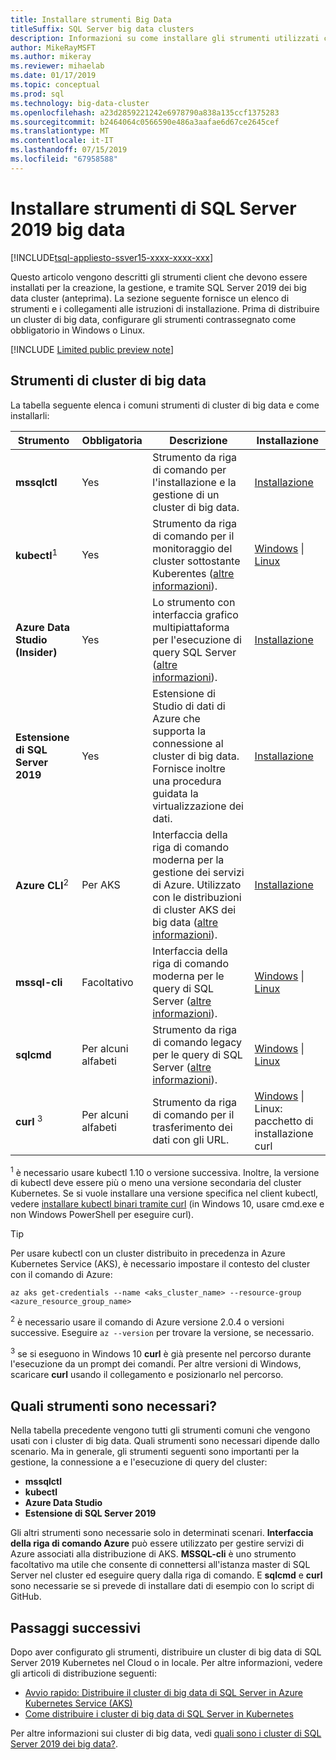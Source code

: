 ```yaml
---
title: Installare strumenti Big Data
titleSuffix: SQL Server big data clusters
description: Informazioni su come installare gli strumenti utilizzati con i cluster di big data di SQL Server 2019 (anteprima).
author: MikeRayMSFT
ms.author: mikeray
ms.reviewer: mihaelab
ms.date: 01/17/2019
ms.topic: conceptual
ms.prod: sql
ms.technology: big-data-cluster
ms.openlocfilehash: a23d2859221242e6978790a838a135ccf1375283
ms.sourcegitcommit: b2464064c0566590e486a3aafae6d67ce2645cef
ms.translationtype: MT
ms.contentlocale: it-IT
ms.lasthandoff: 07/15/2019
ms.locfileid: "67958588"
---
```

# <a name="install-sql-server-2019-big-data-tools"></a>Installare strumenti di SQL Server 2019 big data

[!INCLUDE[tsql-appliesto-ssver15-xxxx-xxxx-xxx](../includes/tsql-appliesto-ssver15-xxxx-xxxx-xxx.md)]

Questo articolo vengono descritti gli strumenti client che devono essere installati per la creazione, la gestione, e tramite SQL Server 2019 dei big data cluster (anteprima). La sezione seguente fornisce un elenco di strumenti e i collegamenti alle istruzioni di installazione. Prima di distribuire un cluster di big data, configurare gli strumenti contrassegnato come obbligatorio in Windows o Linux.

[!INCLUDE [Limited public preview note](../includes/big-data-cluster-preview-note.md)]

## <a name="big-data-cluster-tools"></a>Strumenti di cluster di big data

La tabella seguente elenca i comuni strumenti di cluster di big data e come installarli:

| Strumento | Obbligatoria | Descrizione | Installazione |
|---|---|---|---|
| **mssqlctl** | Yes | Strumento da riga di comando per l'installazione e la gestione di un cluster di big data. | [Installazione](deploy-install-mssqlctl.md) |
| **kubectl**<sup>1</sup> | Yes | Strumento da riga di comando per il monitoraggio del cluster sottostante Kuberentes ([altre informazioni](https://kubernetes.io/docs/tasks/tools/install-kubectl/)). | [Windows](https://kubernetes.io/docs/tasks/tools/install-kubectl/#install-with-powershell-from-psgallery) \| [Linux](https://kubernetes.io/docs/tasks/tools/install-kubectl/#install-kubectl-binary-using-native-package-management) |
| **Azure Data Studio (Insider)** | Yes | Lo strumento con interfaccia grafico multipiattaforma per l'esecuzione di query SQL Server ([altre informazioni](https://docs.microsoft.com/sql/azure-data-studio/what-is?view=sql-server-ver15)). | [Installazione](https://aka.ms/azdata-insiders) |
| **Estensione di SQL Server 2019** | Yes | Estensione di Studio di dati di Azure che supporta la connessione al cluster di big data. Fornisce inoltre una procedura guidata la virtualizzazione dei dati. | [Installazione](../azure-data-studio/sql-server-2019-extension.md) |
| **Azure CLI**<sup>2</sup> | Per AKS | Interfaccia della riga di comando moderna per la gestione dei servizi di Azure. Utilizzato con le distribuzioni di cluster AKS dei big data ([altre informazioni](https://docs.microsoft.com/cli/azure/?view=azure-cli-latest)). | [Installazione](https://docs.microsoft.com/cli/azure/install-azure-cli?view=azure-cli-latest) |
| **mssql-cli** | Facoltativo | Interfaccia della riga di comando moderna per le query di SQL Server ([altre informazioni](https://github.com/dbcli/mssql-cli/blob/master/README.rst)). | [Windows](https://github.com/dbcli/mssql-cli/blob/master/doc/installation/windows.md) \| [Linux](https://github.com/dbcli/mssql-cli/blob/master/doc/installation/linux.md) |
| **sqlcmd** | Per alcuni alfabeti | Strumento da riga di comando legacy per le query di SQL Server ([altre informazioni](https://docs.microsoft.com/sql/tools/sqlcmd-utility?view=sql-server-ver15)). | [Windows](https://www.microsoft.com/download/details.aspx?id=36433) \| [Linux](../linux/sql-server-linux-setup-tools.md) |
| **curl** <sup>3</sup> | Per alcuni alfabeti | Strumento da riga di comando per il trasferimento dei dati con gli URL. | [Windows](https://curl.haxx.se/windows/) \| Linux: pacchetto di installazione curl |

<sup>1</sup> è necessario usare kubectl 1.10 o versione successiva. Inoltre, la versione di kubectl deve essere più o meno una versione secondaria del cluster Kubernetes. Se si vuole installare una versione specifica nel client kubectl, vedere [installare kubectl binari tramite curl](https://kubernetes.io/docs/tasks/tools/install-kubectl/#install-kubectl-binary-using-curl) (in Windows 10, usare cmd.exe e non Windows PowerShell per eseguire curl). 

> [!TIP]
> Per usare kubectl con un cluster distribuito in precedenza in Azure Kubernetes Service (AKS), è necessario impostare il contesto del cluster con il comando di Azure:
>
>    ```azurecli
>    az aks get-credentials --name <aks_cluster_name> --resource-group <azure_resource_group_name>
>    ```

<sup>2</sup> è necessario usare il comando di Azure versione 2.0.4 o versioni successive. Eseguire `az --version` per trovare la versione, se necessario.

<sup>3</sup> se si eseguono in Windows 10 **curl** è già presente nel percorso durante l'esecuzione da un prompt dei comandi. Per altre versioni di Windows, scaricare **curl** usando il collegamento e posizionarlo nel percorso.

## <a name="which-tools-are-required"></a>Quali strumenti sono necessari?

Nella tabella precedente vengono tutti gli strumenti comuni che vengono usati con i cluster di big data. Quali strumenti sono necessari dipende dallo scenario. Ma in generale, gli strumenti seguenti sono importanti per la gestione, la connessione a e l'esecuzione di query del cluster:

- **mssqlctl**
- **kubectl**
- **Azure Data Studio**
- **Estensione di SQL Server 2019**

Gli altri strumenti sono necessarie solo in determinati scenari. **Interfaccia della riga di comando Azure** può essere utilizzato per gestire servizi di Azure associati alla distribuzione di AKS. **MSSQL-cli** è uno strumento facoltativo ma utile che consente di connettersi all'istanza master di SQL Server nel cluster ed eseguire query dalla riga di comando. E **sqlcmd** e **curl** sono necessarie se si prevede di installare dati di esempio con lo script di GitHub.

## <a name="next-steps"></a>Passaggi successivi

Dopo aver configurato gli strumenti, distribuire un cluster di big data di SQL Server 2019 Kubernetes nel Cloud o in locale. Per altre informazioni, vedere gli articoli di distribuzione seguenti:

- [Avvio rapido: Distribuire il cluster di big data di SQL Server in Azure Kubernetes Service (AKS)](quickstart-big-data-cluster-deploy.md)
- [Come distribuire i cluster di big data di SQL Server in Kubernetes](deployment-guidance.md)

Per altre informazioni sui cluster di big data, vedi [quali sono i cluster di SQL Server 2019 dei big data?](big-data-cluster-overview.md).
